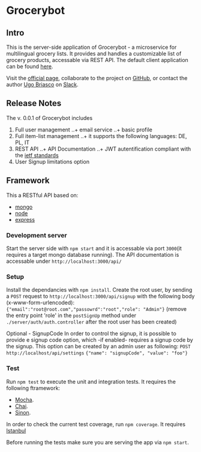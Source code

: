 # Grocerybot

## Intro
This is the server-side application of Grocerybot - a microservice for multilingual grocery lists. It provides and handles a customizable list of grocery products, accessable via REST API. The default client application can be found [here](https://github.com/ugobriasco/grocerybot-cli).

Visit the [official page](http://46.101.201.71:3000), collaborate to the project on [GitHub](https://github.com/ugobriasco/grocerybot-server), or contact the author [Ugo Briasco](http://ugobriasco.me) on [Slack](https://matchyourtie.slack.com/messages/general/whats_new/).

## Release Notes
The v. 0.0.1 of Grocerybot includes

1. Full user management
..+ email service
..+ basic profile
2. Full item-list management
..+ it supports the following languages: DE, PL, IT
3. REST API
..+ API Documentation
..+ JWT autentification compliant with the [ietf standards](https://tools.ietf.org/html/rfc6750 )
4. User Signup limitations option

## Framework
This a RESTful API based on:
+ [mongo](https://docs.mongodb.com/getting-started/shell/)
+ [node](https://nodejs.org/en/)
+ [express](http://expressjs.com/)

### Development server
Start the server side with `npm start` and it is accessable via port `3000`(it requires a target mongo database running). The API documentation is accessable under `http://localhost:3000/api/`

### Setup
Install the dependancies with `npm install`.
Create the root user, by sending a `POST` request to `http://localhost:3000/api/signup` with the following body (x-www-form-urlencoded):
`{"email":"root@root.com","passowrd":"root","role": "Admin"}` (remove the entry point 'role' in the `postSignUp` method under `./server/auth/auth.controller` after the root user has been created)

Optional -  SignupCode
In order to control the signup, it is possible to provide e signup code option, which -if enabled- requires a signup code by the signup. This option can be created by an admin user as following:
`POST http://localhost/api/settings`
`{"name": "signupCode", "value": "foo"}`

### Test
Run `npm test` to execute the unit and integration tests. It requires the following ftramework:
*  [Mocha](https://mochajs.org/).
*  [Chai](http://chaijs.com).
*  [Sinon](http://sinonjs.org).

In order to check the current test coverage, run `npm coverage`. It requires [Istanbul](https://istanbul.js.org/)

Before running the tests make sure you are serving the app via `npm start`.